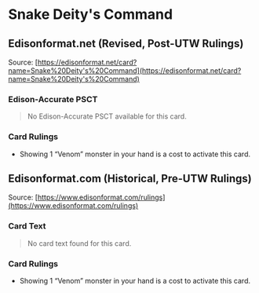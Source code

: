 # Snake Deity's Command

## Edisonformat.net (Revised, Post-UTW Rulings)

Source: [https://edisonformat.net/card?name=Snake%20Deity's%20Command](https://edisonformat.net/card?name=Snake%20Deity's%20Command)

### Edison-Accurate PSCT

> No Edison-Accurate PSCT available for this card.

### Card Rulings

*   Showing 1 “Venom” monster in your hand is a cost to activate this card.


## Edisonformat.com (Historical, Pre-UTW Rulings)

Source: [https://www.edisonformat.com/rulings](https://www.edisonformat.com/rulings)

### Card Text

> No card text found for this card.

### Card Rulings

*   Showing 1 “Venom” monster in your hand is a cost to activate this card.


